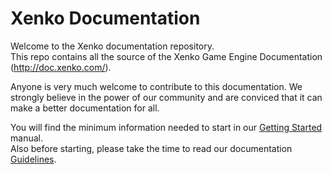 Xenko Documentation
=======

Welcome to the Xenko documentation repository.  
This repo contains all the source of the Xenko Game Engine Documentation (http://doc.xenko.com/).

Anyone is very much welcome to contribute to this documentation. We strongly believe in the 
power of our community and are conviced that it can make a better documentation for all.

You will find the minimum information needed to start in our [Getting Started](GETTINGSTARTED.md) manual.  
Also before starting, please take the time to read our documentation [Guidelines](GUIDELINES.md).

